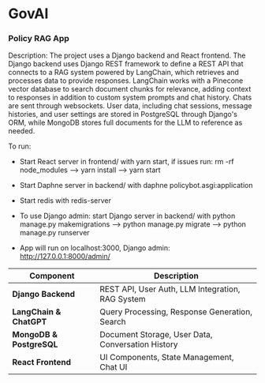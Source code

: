 # GovAI
### Policy RAG App 

Description:
The project uses a Django backend and React frontend. The Django backend uses Django REST framework to define a REST API that connects to a RAG system powered by LangChain, which retrieves and processes data to provide responses. LangChain works with a Pinecone vector database to search document chunks for relevance, adding context to responses in addition to custom system prompts and chat history. Chats are sent through websockets. User data, including chat sessions, message histories, and user settings are stored in PostgreSQL through Django's ORM, while MongoDB stores full documents for the LLM to reference as needed.


To run:
- Start React server in  frontend/ with yarn start, if issues run: rm -rf node_modules --> yarn install --> yarn start
- Start Daphne server in backend/ with daphne policybot.asgi:application
- Start redis with redis-server

- To use Django admin: start Django server in backend/ with python manage.py makemigrations --> python manage.py migrate --> python manage.py runserver
- App will run on localhost:3000, Django admin: http://127.0.0.1:8000/admin/


| Component                | Description                                    |
|--------------------------|------------------------------------------------|
| **Django Backend**       | REST API, User Auth, LLM Integration, RAG System|
| **LangChain & ChatGPT**  | Query Processing, Response Generation, Search          |
| **MongoDB & PostgreSQL** | Document Storage, User Data, Conversation History|
| **React Frontend**       | UI Components, State Management, Chat UI       |



